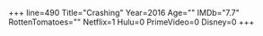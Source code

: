+++
line=490
Title="Crashing"
Year=2016
Age=""
IMDb="7.7"
RottenTomatoes=""
Netflix=1
Hulu=0
PrimeVideo=0
Disney=0
+++


